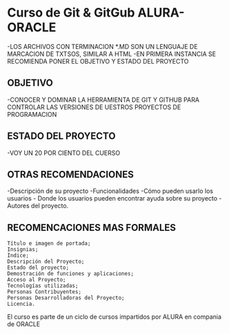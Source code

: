 <h1>Curso de Git & GitGub ALURA-ORACLE</h1>
-LOS ARCHIVOS CON TERMINACION *.MD SON UN LENGUAJE DE MARCACION DE TXTSOS, SIMILAR A HTML
-EN PRIMERA INSTANCIA SE RECOMIENDA PONER EL OBJETIVO Y ESTADO DEL PROYECTO

<h2>OBJETIVO</h2>
-CONOCER Y DOMINAR LA HERRAMIENTA DE GIT Y GITHUB PARA CONTROLAR LAS VERSIONES DE UESTROS PROYECTOS DE PROGRAMACION

<h2>ESTADO DEL PROYECTO</h2>
-VOY UN 20 POR CIENTO DEL CUERSO

<h2>OTRAS RECOMENDACIONES</h2>
-Descripción de su proyecto
-Funcionalidades
-Cómo pueden usarlo los usuarios
 -   Donde los usuarios pueden encontrar ayuda sobre su proyecto
  -  Autores del proyecto.

  <h2>RECOMENCACIONES MAS FORMALES</h2>
  
    Título e imagen de portada;
    Insignias;
    Índice;
    Descripción del Proyecto;
    Estado del proyecto;
    Demostración de funciones y aplicaciones;
    Acceso al Proyecto;
    Tecnologías utilizadas;
    Personas Contribuyentes;
    Personas Desarrolladoras del Proyecto;
    Licencia.

   El curso es parte de un ciclo de cursos impartidos por ALURA en compania de ORACLE
